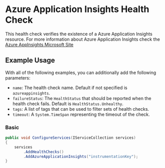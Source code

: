 # Azure Application Insights Health Check

This health check verifies the existence of a Azure Application Insights resource. For more information about Azure Application Insights check the [Azure AppInsights Microsoft Site](https://docs.microsoft.com/en-us/azure/azure-monitor/app/app-insights-overview)

## Example Usage

With all of the following examples, you can additionally add the following parameters:

- `name`: The health check name. Default if not specified is `azureappinsights`.
- `failureStatus`: The `HealthStatus` that should be reported when the health check fails. Default is `HealthStatus.Unhealthy`.
- `tags`: A list of tags that can be used to filter sets of health checks.
- `timeout`: A `System.TimeSpan` representing the timeout of the check.

### Basic


```cs
public void ConfigureServices(IServiceCollection services)
{
    services
        .AddHealthChecks()
        .AddAzureApplicationInsights("instrumentationKey");
}
```
